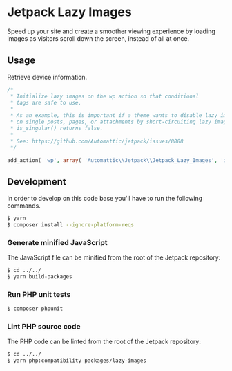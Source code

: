 # Jetpack Lazy Images

Speed up your site and create a smoother viewing experience by loading images as visitors scroll down the screen, instead of all at once.

## Usage

Retrieve device information.

```php
/*
 * Initialize lazy images on the wp action so that conditional
 * tags are safe to use.
 *
 * As an example, this is important if a theme wants to disable lazy images except
 * on single posts, pages, or attachments by short-circuiting lazy images when
 * is_singular() returns false.
 *
 * See: https://github.com/Automattic/jetpack/issues/8888
 */

add_action( 'wp', array( 'Automattic\\Jetpack\\Jetpack_Lazy_Images', 'instance' ) );
```

## Development

In order to develop on this code base you'll have to run the following commands. 
```bash
$ yarn
$ composer install --ignore-platform-reqs
```

### Generate minified JavaScript

The JavaScript file can be minified from the root of the Jetpack repository:

```bash
$ cd ../../
$ yarn build-packages 
```

### Run PHP unit tests

```bash
$ composer phpunit 
```

### Lint PHP source code

The PHP code can be linted from the root of the Jetpack repository:
```bash
$ cd ../../
$ yarn php:compatibility packages/lazy-images
```
